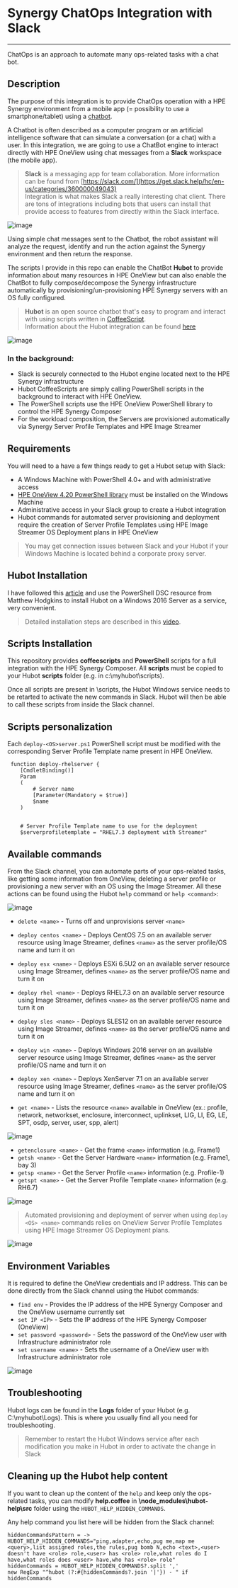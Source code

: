 # Synergy ChatOps Integration with Slack
----

ChatOps is an approach to automate many ops-related tasks with a chat bot. 

## Description

The purpose of this integration is to provide ChatOps operation with a HPE Synergy environment from a mobile app (= possibility to use a smartphone/tablet) using a [chatbot]( https://www.expertsystem.com/chatbot/).

A Chatbot is often described as a computer program or an artificial intelligence software that can simulate a conversation (or a chat) with a user. In this integration, we are going to use a ChatBot engine to interact directly with HPE OneView using chat messages from a **Slack** workspace (the mobile app).  

> **Slack** is a messaging app for team collaboration. More information can be found from [https://slack.com/](https://get.slack.help/hc/en-us/categories/360000049043)   
> Integration is what makes Slack a really interesting chat client. There are tons of integrations including bots that users can install that provide access to features from
> directly within the Slack interface.

![image](https://user-images.githubusercontent.com/13134334/59289960-a6dcdd00-8c77-11e9-8d87-53de017e2460.png)

Using simple chat messages sent to the Chatbot, the robot assistant will analyze the request, identify and run the action against the Synergy environment and then return the response. 

The scripts I provide in this repo can enable the ChatBot **Hubot** to provide information about many resources in HPE OneView but can also enable the ChatBot to fully compose/decompose the Synergy infrastructure automatically by provisioning/un-provisioning HPE Synergy servers with an OS fully configured.

> **Hubot** is an open source chatbot that's easy to program and interact with using scripts written in [CoffeeScript](https://en.wikipedia.org/wiki/CoffeeScript).  
> Information about the Hubot integration can be found [here](https://slack.com/apps/A0F7XDU93-hubot)

![image](https://user-images.githubusercontent.com/13134334/59511848-9f0b7b80-8eb7-11e9-928a-fb59f04aa28e.png)

### In the background: 
* Slack is securely connected to the Hubot engine located next to the HPE Synergy infrastructure
* Hubot CoffeeScripts are simply calling PowerShell scripts in the background to interact with HPE OneView. 
* The PowerShell scripts use the HPE OneView PowerShell library to control the HPE Synergy Composer 
* For the workload composition, the Servers are provisioned automatically via Synergy Server Profile Templates and HPE Image Streamer 


## Requirements
You will need to a have a few things ready to get a Hubot setup with Slack:

* A Windows Machine with PowerShell 4.0+ and with administrative access
* [HPE OneView 4.20 PowerShell library](https://github.com/HewlettPackard/POSH-HPOneView) must be installed on the Windows Machine
* Administrative access in your Slack group to create a Hubot integration
* Hubot commands for automated server provisioning and deployment require the creation of Server Profile Templates using HPE Image Streamer OS Deployment plans in HPE OneView

> You may get connection issues between Slack and your Hubot if your Windows Machine is located behind a corporate proxy server.


## Hubot Installation
I have followed this [article](https://hodgkins.io/chatops-on-windows-with-hubot-and-powershell) and use the PowerShell DSC resource from Matthew Hodgkins to install Hubot on a Windows 2016 Server as a service, very convenient. 
> Detailed installation steps are described in this [video](https://www.youtube.com/watch?v=Gh-vYprIo7c).

## Scripts Installation

This repository provides **coffeescripts** and **PowerShell** scripts for a full integration with the HPE Synergy Composer. 
All **scripts** must be copied to your Hubot **scripts** folder (e.g. in c:\myhubot\scripts).  

Once all scripts are present in \scripts, the Hubot Windows service needs to be retarted to activate the new commands in Slack.
Hubot will then be able to call these scripts from inside the Slack channel.

## Scripts personalization
Each `deploy-<OS>server.ps1` PowerShell script must be modified with the corresponding Server Profile Template name present in HPE OneView. 
 
```
 function deploy-rhelserver {
    [CmdletBinding()]
    Param
    (
        # Server name
        [Parameter(Mandatory = $true)]
        $name 
    )
 
 
    # Server Profile Template name to use for the deployment
    $serverprofiletemplate = "RHEL7.3 deployment with Streamer"

```

## Available commands
From the Slack channel, you can automate parts of your ops-related tasks, like getting some information from OneView, deleting a server profile or provisioning a new server with an OS using the Image Streamer. All these actions can be found using the Hubot ``help`` command or `help <command>`:
  
![image](https://user-images.githubusercontent.com/13134334/65963159-730e0900-e45a-11e9-9039-31df126eb3c1.png)
  

* `delete <name>` - Turns off and unprovisions server `<name>`  
  
* `deploy centos <name>` - Deploys CentOS 7.5 on an available server resource using Image Streamer, defines `<name>` as the server profile/OS name and turn it on 
* `deploy esx <name>` - Deploys ESXi 6.5U2 on an available server resource using Image Streamer, defines `<name>` as the server profile/OS name and turn it on
* `deploy rhel <name>` - Deploys RHEL7.3 on an available server resource using Image Streamer, defines `<name>` as the server profile/OS name and turn it on
* `deploy sles <name>` - Deploys SLES12 on an available server resource using Image Streamer, defines `<name>` as the server profile/OS name and turn it on 
* `deploy win <name>` - Deploys Windows 2016 server on an available server resource using Image Streamer, defines `<name>` as the server profile/OS name and turn it on
* `deploy xen <name>` - Deploys XenServer 7.1 on an available server resource using Image Streamer, defines `<name>` as the server profile/OS name and turn it on
  
* `get <name>` - Lists the resource `<name>` available in OneView (ex.: profile, network, networkset, enclosure, interconnect, uplinkset, LIG, LI, EG, LE, SPT, osdp, server, user, spp, alert)
  
![image](https://user-images.githubusercontent.com/13134334/65963354-e0ba3500-e45a-11e9-8d51-6b9d30d9fba8.png)
  
* `getenclosure <name>` - Get the frame `<name>` information (e.g. Frame1)
* `getsh <name>` - Get the Server Hardware `<name>` information (e.g. Frame1, bay 3)
* `getsp <name>` - Get the Server Profile `<name>` information (e.g. Profile-1)
* `getspt <name>` - Get the Server Profile Template `<name>` information (e.g. RH6.7)
  
![image](https://user-images.githubusercontent.com/13134334/65963895-03991900-e45c-11e9-9736-9ab0b5e08a33.png)

  
> Automated provisioning and deployment of server when using `deploy <OS> <name>` commands relies on OneView Server Profile Templates using HPE Image Streamer OS Deployment plans.



![image](https://user-images.githubusercontent.com/13134334/59421884-abb4a480-8dcf-11e9-953e-8f86187d0dfb.png)


## Environment Variables
It is required to define the OneView credentials and IP address. This can be done directly from the Slack channel using the Hubot commands: 
 
* `find env` - Provides the IP address of the HPE Synergy Composer and the OneView username currently set  
* `set IP <IP>` - Sets the IP address of the HPE Synergy Composer (OneView)
* `set password <password>` - Sets the password of the OneView user with Infrastructure administrator role  
* `set username <name>` - Sets the username of a OneView user with Infrastructure administrator role

![image](https://user-images.githubusercontent.com/13134334/59512244-9ff0dd00-8eb8-11e9-9167-9c767dad787e.png)

## Troubleshooting
Hubot logs can be found in the **Logs** folder of your Hubot (e.g. C:\myhubot\Logs). This is where you usually find all you need for troubleshooting.

> Remember to restart the Hubot Windows service after each modification you make in Hubot in order to activate the change in Slack

## Cleaning up the Hubot help content
If you want to clean up the content of the ``help`` and keep only the ops-related tasks, you can modify **help.coffee** in **\node_modules\hubot-help\src** folder using the ``HUBOT_HELP_HIDDEN_COMMANDS``.   

Any help command you list here will be hidden from the Slack channel:

```
hiddenCommandsPattern = -> HUBOT_HELP_HIDDEN_COMMANDS="ping,adapter,echo,pug me,map me <query>,list assigned roles,the rules,pug bomb N,echo <text>,<user> doesn't have <role> role,<user> has <role> role,what roles do I have,what roles does <user> have,who has <role> role"
hiddenCommands = HUBOT_HELP_HIDDEN_COMMANDS?.split ','
new RegExp "^hubot (?:#{hiddenCommands?.join '|'}) - " if hiddenCommands
```
